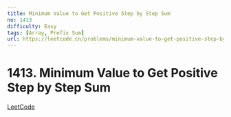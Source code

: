```yaml
---
title: Minimum Value to Get Positive Step by Step Sum
no: 1413
difficulty: Easy
tags: [Array, Prefix Sum]
url: https://leetcode.cn/problems/minimum-value-to-get-positive-step-by-step-sum/
---
```


# 1413. Minimum Value to Get Positive Step by Step Sum

[LeetCode](https://leetcode.cn/problems/minimum-value-to-get-positive-step-by-step-sum/)

